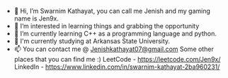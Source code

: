 - 👋 Hi, I’m Swarnim Kathayat, you can call me Jenish and my gaming name is Jen9x.
- 👀 I’m interested in learning things and grabbing the opportunity
- 🌱 I’m currently learning C++ as a programming language and python.
- 💞️ I'm currently studying at Arkansas State University.
- 📫 You can contact me @ Jenishkathayat07@gmail.com
Some other places that you can find me :)
LeetCode - https://leetcode.com/Jen9x/
LinkedIn - https://www.linkedin.com/in/swarnim-kathayat-2ba960231/

<!---
Jen9x/Jen9x is a ✨ special ✨ repository because its `README.md` (this file) appears on your GitHub profile.
You can click the Preview link to take a look at your changes.
--->
